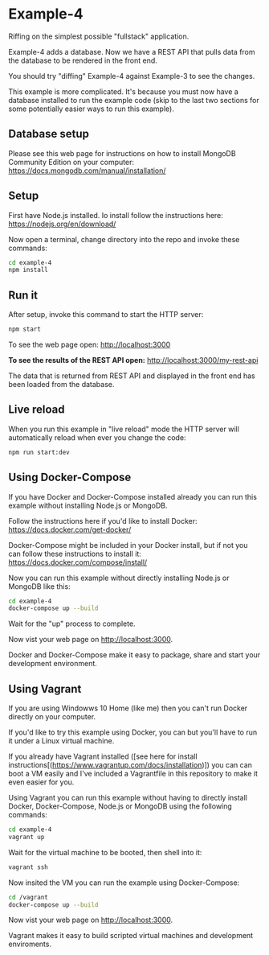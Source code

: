# Example-4

Riffing on the simplest possible "fullstack" application.

Example-4 adds a database. Now we have a REST API that pulls data from the database to be rendered in the front end.

You should try "diffing" Example-4 against Example-3 to see the changes.

This example is more complicated. It's because you must now have a database installed to run the example code (skip to the last two sections for some potentially easier ways to run this example).

## Database setup

Please see this web page for instructions on how to install MongoDB Community Edition on your computer:
https://docs.mongodb.com/manual/installation/

## Setup

First have Node.js installed. Io install follow the instructions here:
https://nodejs.org/en/download/

Now open a terminal, change directory into the repo and invoke these commands:

```bash
cd example-4
npm install
```

## Run it

After setup, invoke this command to start the HTTP server:

```bash
npm start
```

To see the web page open:
[http://localhost:3000](http://localhost:3000)

**To see the results of the REST API open:**
[http://localhost:3000/my-rest-api](http://localhost:3000/my-rest-api)

The data that is returned from REST API and displayed in the front end has been loaded from the database.

## Live reload

When you run this example in "live reload" mode the HTTP server will automatically reload when ever you change the code:

```bash
npm run start:dev
```

## Using Docker-Compose

If you have Docker and Docker-Compose installed already you can run this example without installing Node.js or MongoDB.

Follow the instructions here if you'd like to install Docker:
https://docs.docker.com/get-docker/

Docker-Compose might be included in your Docker install, but if not you can follow these instructions to install it:
https://docs.docker.com/compose/install/

Now you can run this example without directly installing Node.js or MongoDB like this:

```bash
cd example-4
docker-compose up --build
```

Wait for the "up" process to complete.

Now vist your web page on [http://localhost:3000](http://localhost:3000).

Docker and Docker-Compose make it easy to package, share and start your development environment.

## Using Vagrant

If you are using Windowws 10 Home (like me) then you can't run Docker directly on your computer. 

If you'd like to try this example using Docker, you can but you'll have to run it under a Linux virtual machine.

If you already have Vagrant installed ([see here for install instructions[(https://www.vagrantup.com/docs/installation)]) you can can boot a VM easily and I've included a Vagrantfile in this repository to make it even easier for you.

Using Vagrant you can run this example without having to directly install Docker, Docker-Compose, Node.js or MongoDB using the following commands:

```bash
cd example-4
vagrant up
```

Wait for the virtual machine to be booted, then shell into it:

```bash
vagrant ssh
```

Now insited the VM you can run the example using Docker-Compose:

```bash
cd /vagrant
docker-compose up --build
```

Now vist your web page on [http://localhost:3000](http://localhost:3000).

Vagrant makes it easy to build scripted virtual machines and development enviroments.


